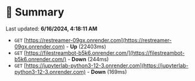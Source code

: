 # 📖 Summary
Last updated: **6/16/2024, 4:18:11 AM**

- `GET` [https://restreamer-09gx.onrender.com](https://restreamer-09gx.onrender.com) - **Up** (22403ms)
- `GET` [https://filestreambot-b5k6.onrender.com/](https://filestreambot-b5k6.onrender.com/) - **Down** (244ms)
- `GET` [https://jupyterlab-python3-12-3.onrender.com](https://jupyterlab-python3-12-3.onrender.com) - **Down** (169ms)
